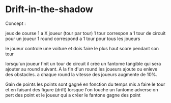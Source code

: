 # Drift-in-the-shadow


Concept : 

jeux de course 1 a X joueur (tour par tour) 
1 tour correspon a 1 tour de circuit pour un joueur
1 round correspond a  1 tour pour tous les joueurs 

le joueur controle une voiture et dois faire le plus haut score pendant son tour 

lorsqu'un joueur finit un tour de circuit il crée un fantome tangible qui sera ajouter au round suivant.
A la fin d'un round les joueurs ajoute ou enleve des obstacles.
a chaque round la vitesse des joueurs augmente de 10%.

Gain de points
les points sont gagné en fonction du temps mis a faire le tour et en faisant des figure (drift) 
lorsque l'on touche un fantome adverse on pert des point et le joueur qui a créer le fantone gagne des point 
